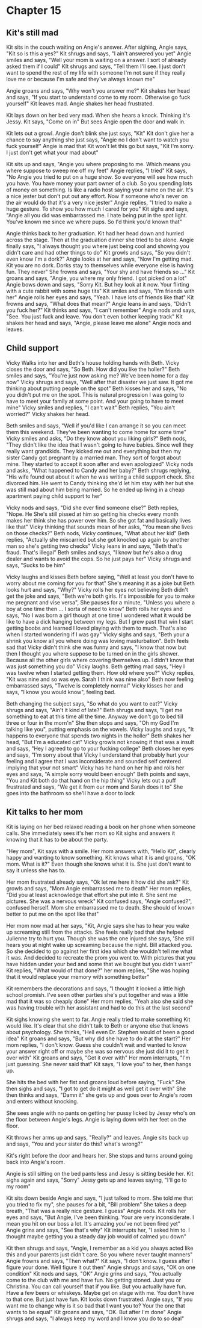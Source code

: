 [status 1]: <> (this is a comment)
# Chapter 15
## Kit's still mad
Kit sits in the couch waiting on Angie's answer. After sighing, Angie says, "Kit so is this a yes?" Kit shrugs and says, "I ain't answered you yet" Angie smiles and says, "Well your mom is waiting on a answer. I sort of already asked them if I could" KIt shrugs and says, "Tell them I'll see. I just don't want to spend the rest of my life with someone I'm not sure if they really love me or because I'm safe and they've always known me"

Angie groans and says, "Why won't you answer me?" Kit shakes her head and says, "If you start to understand come to my room. Otherwise go fuck yourself" Kit leaves mad. Angie shakes her head frustrated.

Kit lays down on her bed very mad. When she hears a knock. Thinking it's Jessy. Kit says, "Come on in" But sees Angie open the door and walk in.

Kit lets out a growl. Angie don't blink she just says, "Kit" Kit don't give her a chance to say anything she just says, "Angie no I don't want to watch you fuck yourself" Angie is mad that Kit won't let this go but says, "Kit I'm sorry. I just don't get what your mad about"

Kit sits up and says, "Angie you where proposing to me. Which means you where suppose to sweep me off my feet" Angie replies, "I tried" Kit says, "No Angie you tried to put on a huge show. So everyone will see how much you have. You have money your part owner of a club. So you spending lots of money on something. Is like a radio host saying your name on the air. It's a nice jester but don't put out any effort. Now if someone who's never on the air would do that it's a very nice jester" Angie replies, "I tried to make a huge gesture. To show you how much I cared for you" Kit sighs and says, "Angie all you did was embarrassed me. I hate being put in the spot light. You've known me since we where pups. So I'd think you'd known that" 

Angie thinks back to her graduation. Kit had her head down and hurried across the stage. Then at the graduation dinner she tried to be alone. Angie finally says, "I always thought you where just being cool and showing you didn't care and had other things to do" Kit growls and says, "So you didn't even know I'm a dork?" Angie looks at her and says, "Now I'm getting mad. Kit you are no dork. Dorks stay to themselves while everyone else is having fun. They never" She frowns and says, "Your shy and have friends so ..." Kit groans and says, "Angie, you where my only friend. I got picked on a lot" Angie bows down and says, "Sorry Kit. But hey look at it now. Your flirting with a cute rabbit with some huge tits" Kit smiles and says, "I'm friends with her" Angie rolls her eyes and says, "Yeah. I have lots of friends like that" Kit frowns and says, "What does that mean?" Angie leans in and says, "Didn't you fuck her?" Kit thinks and says, "I can't remember" Angie nods and says, "See. You just fuck and leave. You don't even bother keeping track" Kit shakes her head and says, "Angie, please leave me alone" Angie nods and leaves.

## Child support
Vicky Walks into  her and Beth's house holding hands with Beth. Vicky closes the door and says, "So Beth. How did you like the holler?" Beth smiles and says, "You're just now asking me? We've been home for a day now" Vicky shrugs and says, "Well after that disaster we just saw. It got me thinking about putting people on the spot" Beth kisses her and says, "No you didn't put me on the spot. This is natural progression I was going to have to meet your family at some point. And your going to have to meet mine" Vicky smiles and replies, "I can't wait" Beth replies, "You ain't worried?" Vicky shakes her head.
 
Beth smiles and says, "Well if you'd like I can arrange it so you can meet them this weekend. They've been wanting to come home for some time" Vicky smiles and asks, "Do they know about you liking girls?" Beth nods, "They didn't like the idea that I wasn't going to have babies. Since well they really want grandkids. They kicked me out and everything but then my sister Candy got pregnant by a married man. They sort of forgot about mine. They started to accept it soon after and even apologized" Vicky nods and asks, "What happened to Candy and her baby?" Beth shrugs replying, "His wife found out about it when he was writing a child support check. She divorced him. He went to Candy thinking she'd let him stay with her but she was still mad about him being married. So he ended up living in a cheap apartment paying child support to her"

Vicky nods and says, "Did she ever find someone else?" Beth replies, "Nope. He She's still pissed at him so getting his checks every month makes her think she has power over him. So she got fat and basically lives like that" Vicky thinking that sounds mean of her asks, "You mean she lives on those checks?" Beth nods, Vicky continues, "What about her kid" Beth replies, "Actually she miscarried but she got knocked up again by another man so she's getting two checks" Vicky leans in and says, "Beth that's fraud. That's illegal" Beth smiles and says, "I know but he's also a drug dealer and wants to avoid the cops. So he just pays her" Vicky shrugs and says, "Sucks to be him"

Vicky laughs and kisses Beth before saying, "Well at least you don't have to worry about me coming for you for that" She's meaning it as a joke but Beth looks hurt and says, "Why?" Vicky rolls her eyes not believing Beth didn't get the joke and says, "Beth we're both girls. It's impossible for you to make me pregnant and vise versa", She pauses for a minute, "Unless you where a boy at one time then ... I sorta of need to know" Beth rolls her eyes and says, "No I was born a girl though at one time I wondered what it would be like to have a dick hanging between my legs. But I grew past that win I start getting boobs and learned I loved playing with them to much. That's also when I started wondering if I was gay" Vicky sighs and says, "Beth your a shrink you know all you where doing was loving masturbation". Beth feels sad that Vicky didn't think she was funny and says, "I know that now but then I thought you where suppose to be turned on in the girls shower. Because all the other girls where covering themselves up. I didn't know that was just something you do" Vicky laughs. Beth getting mad says, "Hey I was twelve when I started getting them. How old where you?" Vicky replies, "Kit was nine and so was eye. Sarah I think was nine also" Beth now feeling embarrassed says, "Twelve is completely normal" Vicky kisses her and says, "I know you would know", feeling bad.

Beth changing the subject says, "So what do you want to eat?" Vicky shrugs and says, "Ain't it kind of late?" Beth shrugs and says, "I get me something to eat at this time all the time. Anyway we don't go to bed till three or four in the morn'n" She then stops and says, "Oh my God I'm talking like you", putting emphasis on the vowels.  Vicky laughs and says, "It happens to everyone that spends two nights in the holler" Beth shakes her head, "But I'm a educated cat" Vicky growls not knowing if that was a insult and says, "Hey I agreed to go to your fucking college" Beth closes her eyes and says, "I'm sorry about that Vicky I understand that probably hurt your feeling and I agree that I was inconsiderate and sounded self centered implying that your not smart" Vicky has he hand on her hip and rolls her eyes and says, "A simple sorry would been enough" Beth points and says, "You and Kit both do that hand on the hip thing" Vicky lets out a puff frustrated and says, "We get it from our mom and Sarah does it to" She goes into the bathroom so she'll have a door to lock

## Kit talks to her mom
Kit is laying on her bed relaxed reading a book on her phone when someone calls. She immediately sees it's her mom so Kit sighs and answers it knowing that it has to be about the party.

"Hey mom", Kit says with a smile. Her mom answers with, "Hello Kit", clearly happy and wanting to know something. Kit knows what it is and groans, "OK mom. What is it?" Even though she knows what it is. She just don't want to say it unless she has to.

Her mom frustrated already says, "Ok let me here it how did she ask?" Kit growls and says, "Mom Angie embarrassed me to death" Her mom replies, "Did you at least acknowledge that effort she put into it. She sent me pictures. She was a nervous wreck" Kit confused says, "Angie confused?", confused herself. Mom she embarrassed me to death. She should of known better to put me on the spot like that"

Her mom now mad at her says, "Kit, Angie says she has to hear you wake up screaming still from the attacks. She feels really bad that she helped Julienne try to hurt you. Though she was the one injured she says, 'She still hears you at night wake up screaming because the night. Bill attacked you. So she decided to go against her first idea which she wouldn't tell me what it was. And decided to recreate the prom you went to. With pictures that you have hidden under your bed and some that we bought but you didn't want" Kit replies, "What would of that done?" her mom replies, "She was hoping that it would replace your memory with something better" 

Kit remembers the decorations and says, "I thought it looked a little high school promish. I've seen other parties she's put together and was a little mad that it was so cheaply done" Her mom replies, "Yeah also she said she was having trouble with her assistant and had to do this at the last second"

Kit sighs knowing she went to far. Angie really tried to make something Kit would like. It's clear that she didn't talk to Beth or anyone else that knows about psychology. She thinks, "Hell even Dr. Stephen would of been a good idea" Kit groans and says, "But why did she have to do it at the start?" Her mom replies, "I don't know. Guess she couldn't wait and wanted to know your answer right off or maybe she was so nervous she just did it to get it over with" Kit groans and says, "Get it over with" Her mom interrupts, "I'm just guessing. She never said that" Kit says,  "I love you" to her, then hangs up. 

She hits the bed with her fist and groans loud before saying, "Fuck" She then sighs and says, "I got to get do it might as well get it over with" She then thinks and says, "Damn it" she gets up and goes over to Angie's room and enters without knocking. 

She sees angie with no pants on getting her pussy licked by Jessy who's on the floor between Angie's legs. Angie is laying down with her feet on the floor.

Kit throws her arms up and says, "Really?" and leaves. Angie sits back up and says, "You and your sister do this? what's wrong?"

Kit's right before the door and hears her. She stops and turns around going back into Angie's room.

Angie is still sitting on the bed pants less and Jessy is sitting beside her. Kit sighs again and says, "Sorry" Jessy gets up and leaves saying, "I'll go to my room"

Kit sits down beside Angie and says, "I just talked to mom. She told me that you tried to fix my", she pauses for a bit, "Bill problem" She takes a deep breath, "That was a really nice gesture. I guess" Angie nods. Kit rolls her eyes and says, "But Angie, I've been thinking. Your are very inconsiderate. I mean you hit on our boss a lot. It's amazing you've not been fired yet" Angie grins and says, "See that's why" Kit interrupts her, "I asked him to. I thought maybe getting you a steady day job would of calmed you down"

Kit then shrugs and says, "Angie, I remember as a kid you always acted like this and your parents just didn't care. So you where never taught manners" Angie frowns and says, "Then what?" Kit says, "I don't know. I guess after I figure your done. Well figure it out then" Angie shrugs and says, "OK on one condition" Kit nods and says, "OK" Angie grins and says, "You actually come to the club with me and have fun. No getting stoned. Just you or Christina. You can call yourself that if you like. But you actually have fun. Have a few beers or whiskeys. Maybe get on stage with me. You don't have to that one. But just have fun. Kit looks down frustrated. Angie says, "If you want me to change why is it so bad that I want you to? Your the one that wants to be equal" Kit groans and says, "OK. But after I'm done" Angie shrugs and says, "I always keep my word and I know you do to so deal"